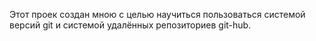 Этот проек создан мною с целью научиться пользоваться системой версий git и системой удалённых репозиториев git-hub.
